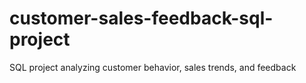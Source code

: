 # customer-sales-feedback-sql-project
SQL project analyzing customer behavior, sales trends, and feedback
